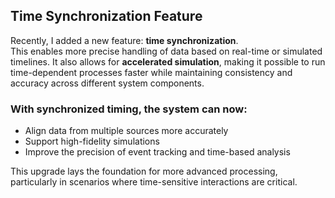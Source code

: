 ## Time Synchronization Feature

Recently, I added a new feature: **time synchronization**.  
This enables more precise handling of data based on real-time or simulated timelines. It also allows for **accelerated simulation**, making it possible to run time-dependent processes faster while maintaining consistency and accuracy across different system components.

### With synchronized timing, the system can now:

- Align data from multiple sources more accurately  
- Support high-fidelity simulations  
- Improve the precision of event tracking and time-based analysis  

This upgrade lays the foundation for more advanced processing, particularly in scenarios where time-sensitive interactions are critical.
